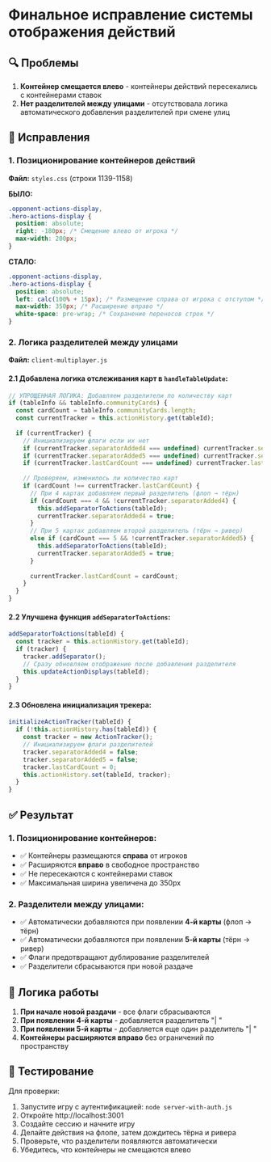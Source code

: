 # Финальное исправление системы отображения действий

## 🔍 Проблемы
1. **Контейнер смещается влево** - контейнеры действий пересекались с контейнерами ставок
2. **Нет разделителей между улицами** - отсутствовала логика автоматического добавления разделителей при смене улиц

## 🔧 Исправления

### 1. Позиционирование контейнеров действий

**Файл:** `styles.css` (строки 1139-1158)

**БЫЛО:**
```css
.opponent-actions-display,
.hero-actions-display {
  position: absolute;
  right: -180px; /* Смещение влево от игрока */
  max-width: 200px;
}
```

**СТАЛО:**
```css
.opponent-actions-display,
.hero-actions-display {
  position: absolute;
  left: calc(100% + 15px); /* Размещение справа от игрока с отступом */
  max-width: 350px; /* Расширение вправо */
  white-space: pre-wrap; /* Сохранение переносов строк */
}
```

### 2. Логика разделителей между улицами

**Файл:** `client-multiplayer.js`

#### 2.1 Добавлена логика отслеживания карт в `handleTableUpdate`:

```javascript
// УПРОЩЕННАЯ ЛОГИКА: Добавляем разделители по количеству карт
if (tableInfo && tableInfo.communityCards) {
  const cardCount = tableInfo.communityCards.length;
  const currentTracker = this.actionHistory.get(tableId);
  
  if (currentTracker) {
    // Инициализируем флаги если их нет
    if (currentTracker.separatorAdded4 === undefined) currentTracker.separatorAdded4 = false;
    if (currentTracker.separatorAdded5 === undefined) currentTracker.separatorAdded5 = false;
    if (currentTracker.lastCardCount === undefined) currentTracker.lastCardCount = 0;
    
    // Проверяем, изменилось ли количество карт
    if (cardCount !== currentTracker.lastCardCount) {
      // При 4 картах добавляем первый разделитель (флоп → тёрн)
      if (cardCount === 4 && !currentTracker.separatorAdded4) {
        this.addSeparatorToActions(tableId);
        currentTracker.separatorAdded4 = true;
      }
      // При 5 картах добавляем второй разделитель (тёрн → ривер)
      else if (cardCount === 5 && !currentTracker.separatorAdded5) {
        this.addSeparatorToActions(tableId);
        currentTracker.separatorAdded5 = true;
      }
      
      currentTracker.lastCardCount = cardCount;
    }
  }
}
```

#### 2.2 Улучшена функция `addSeparatorToActions`:

```javascript
addSeparatorToActions(tableId) {
  const tracker = this.actionHistory.get(tableId);
  if (tracker) {
    tracker.addSeparator();
    // Сразу обновляем отображение после добавления разделителя
    this.updateActionDisplays(tableId);
  }
}
```

#### 2.3 Обновлена инициализация трекера:

```javascript
initializeActionTracker(tableId) {
  if (!this.actionHistory.has(tableId)) {
    const tracker = new ActionTracker();
    // Инициализируем флаги разделителей
    tracker.separatorAdded4 = false;
    tracker.separatorAdded5 = false;
    tracker.lastCardCount = 0;
    this.actionHistory.set(tableId, tracker);
  }
}
```

## ✅ Результат

### 1. Позиционирование контейнеров:
- ✅ Контейнеры размещаются **справа** от игроков
- ✅ Расширяются **вправо** в свободное пространство
- ✅ Не пересекаются с контейнерами ставок
- ✅ Максимальная ширина увеличена до 350px

### 2. Разделители между улицами:
- ✅ Автоматически добавляются при появлении **4-й карты** (флоп → тёрн)
- ✅ Автоматически добавляются при появлении **5-й карты** (тёрн → ривер)
- ✅ Флаги предотвращают дублирование разделителей
- ✅ Разделители сбрасываются при новой раздаче

## 🎯 Логика работы

1. **При начале новой раздачи** - все флаги сбрасываются
2. **При появлении 4-й карты** - добавляется разделитель "| "
3. **При появлении 5-й карты** - добавляется еще один разделитель "| "
4. **Контейнеры расширяются вправо** без ограничений по пространству

## 🧪 Тестирование

Для проверки:
1. Запустите игру с аутентификацией: `node server-with-auth.js`
2. Откройте http://localhost:3001
3. Создайте сессию и начните игру
4. Делайте действия на флопе, затем дождитесь тёрна и ривера
5. Проверьте, что разделители появляются автоматически
6. Убедитесь, что контейнеры не смещаются влево 